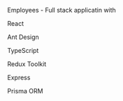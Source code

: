 Employees - Full stack applicatin with

React

Ant Design

TypeScript

Redux Toolkit

Express

Prisma ORM
